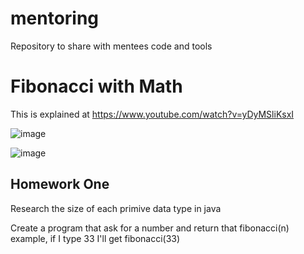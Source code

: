 # mentoring
Repository to share with mentees code and tools

# Fibonacci with Math 
This is explained at https://www.youtube.com/watch?v=yDyMSliKsxI 

![image](https://user-images.githubusercontent.com/773341/132726161-99d8c6df-eb17-47e0-9bdd-c18beaa35080.png)

![image](https://user-images.githubusercontent.com/773341/132726171-3911daad-d06d-4190-a85a-92d49baf5614.png)


## Homework One
Research the size of each primive data type in java

Create a program that ask for a number and return that fibonacci(n) example, if I type 33 I'll get fibonacci(33)
